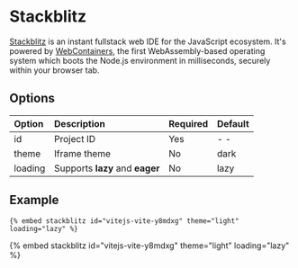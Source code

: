 # Stackblitz

[Stackblitz](https://stackblitz.com) is an instant fullstack web IDE for the JavaScript ecosystem. It's powered by [WebContainers](https://blog.stackblitz.com/posts/introducing-webcontainers), the first WebAssembly-based operating system which boots the Node.js environment in milliseconds, securely within your browser tab.

## Options

| Option  | Description                     | Required | Default |
| :------ | :------------------------------ | :------- | :------ |
| id      | Project ID                      | Yes      | - -     |
| theme   | Iframe theme                    | No       | dark    |
| loading | Supports **lazy** and **eager** | No       | lazy    |

## Example

<!-- embed ignore begin -->

```text
{% embed stackblitz id="vitejs-vite-y8mdxg" theme="light" loading="lazy" %}
```

<!-- embed ignore end -->

{% embed stackblitz id="vitejs-vite-y8mdxg" theme="light" loading="lazy" %}
